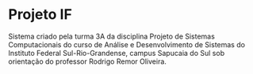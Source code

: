 # Projeto IF
Sistema criado pela turma 3A da disciplina Projeto de Sistemas Computacionais do curso de Análise e Desenvolvimento de Sistemas do Instituto Federal Sul-Rio-Grandense, campus Sapucaia do Sul sob orientação do professor Rodrigo Remor Oliveira.
